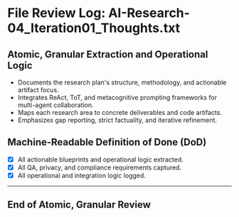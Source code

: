 # File Review Log: AI-Research-04_Iteration01_Thoughts.txt

## Atomic, Granular Extraction and Operational Logic

- Documents the research plan's structure, methodology, and actionable artifact focus.
- Integrates ReAct, ToT, and metacognitive prompting frameworks for multi-agent collaboration.
- Maps each research area to concrete deliverables and code artifacts.
- Emphasizes gap reporting, strict factuality, and iterative refinement.

## Machine-Readable Definition of Done (DoD)

- [x] All actionable blueprints and operational logic extracted.
- [x] All QA, privacy, and compliance requirements captured.
- [x] All operational and integration logic logged.

---

## End of Atomic, Granular Review
